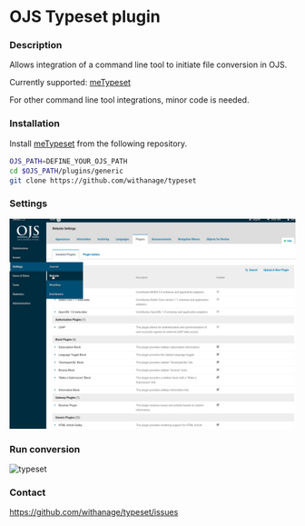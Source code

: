 # OJS Typeset plugin
### Description

Allows integration of a command line tool to initiate file conversion in OJS.

Currently supported:  [meTypeset](https://github.com/MartinPaulEve/meTypeset)

For other command line tool integrations,  minor code is needed.  

### Installation 

Install [meTypeset](https://github.com/MartinPaulEve/meTypeset) from the following repository.


```bash
OJS_PATH=DEFINE_YOUR_OJS_PATH
cd $OJS_PATH/plugins/generic
git clone https://github.com/withanage/typeset 

```

### Settings
![typeset](assets/typeset_settings.gif)

### Run conversion
![typeset](assets/typeset_run.gif)


### Contact

https://github.com/withanage/typeset/issues


